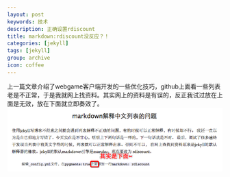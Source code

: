 ```yaml
---
layout: post
keywords: 技术
description: 正确设置rdiscount
title: markdown:rdiscount没反应？！
categories: [jekyll]
tags: [jekyll]
group: archive
icon: coffee
---
```

上一篇文章介绍了webgame客户端开发的一些优化技巧，github上面看一些列表老是不正常，于是我就网上找资料。其实网上的资料是有误的，反正我试过放在上面是无效，放在下面就立即奏效了。
![Input](/image/post/jekyll-use-rdiscount-right-way.png)